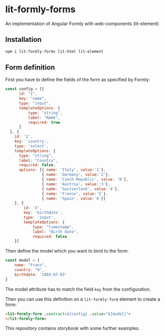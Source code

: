 # lit-formly-forms
An implementation of Angular Formly with web-components (lit-element)

## Installation

``` bash
npm i lit-formly-forms lit-html lit-element
```

## Form definition

First you have to define the fields of the form as specified by Formly:

```js
const config = [{
      id: "1",
      key: "name",
      type: "input",
      templateOptions: {
          type: "string", 
          label: "Name", 
          required: true
      }
  }, {
    id: '2',
    key: 'country',
    type: 'select',
    templateOptions: {
      type: "string", 
      label: "Country", 
      required: false,
      options: [{ name: 'Italy', value:'1'},
                { name: 'Germany', value:'2'}, 
                { name: 'Czech Republic', value: '0'},
                { name: 'Austria', value:'3'}, 
                { name: 'Switzerland', value:'4'}, 
                { name: 'France', value:'5'}, 
                { name: 'Spain', value:'6'}]
    }, {
        id: '3',
        key: 'birthdate',
        type: 'input',
        templateOptions: {
            type: "timestamp", 
            label: "Birth date", 
            required: false
    }]
```

Then define the model which you want to bind to the form:
```js
const model = {
    name: "Franz",
    country: "0",
    birthdate: '1883-07-03'
}
```
The model attribute has to match the field `key` from the configuration.

Then you can use this definition on a `lit-formly-form` element to create a form:

```html
<lit-formly-form .contract=${config} .value="${model}">
</lit-formly-form>
``` 

This repository contains storybook with some further examples.  
